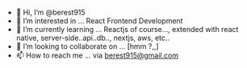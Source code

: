 - 👋 Hi, I’m @berest915
- 👀 I’m interested in ... React Frontend Development
- 🌱 I’m currently learning ... Reactjs of course..., extended with react native, server-side..api..db.., nextjs, aws, etc..
- 💞️ I’m looking to collaborate on ... [hmm ?,,]
- 📫 How to reach me ... via berest915@gmail.com

<!---
berest915/berest915 is a ✨ special ✨ repository because its `README.md` (this file) appears on your GitHub profile.
You can click the Preview link to take a look at your changes.
--->
